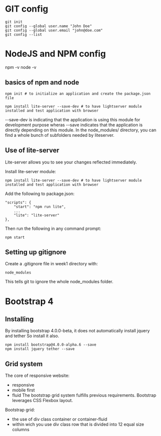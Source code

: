 # GIT config

```
git init
git config --global user.name "John Doe"
git config --global user.email "john@doe.com"
git config --list
```

# NodeJS and NPM config

npm -v
node -v

## basics of npm and node

```
npm init # to initialize an application and create the package.json file

npm install lite-server --save-dev # to have lightserver module installed and test application with browser
```
--save-dev is indicating that the application is using this module for development purpose
wheras --save indicates that the application is directly depending on this module.
In the node_modules/ directory, you can find a whole bunch of subfolders needed by liteserver.

## Use of lite-server

Lite-server allows you to see your changes reflected immediately.

Install lite-server module:
```
npm install lite-server --save-dev # to have lightserver module installed and test application with browser
```

Add the following to package.json:
```
"scripts": {
    "start": "npm run lite",
    ...
    "lite": "lite-server"
},
```

Then run the following in any command prompt:
```
npm start
```

## Setting up gitignore

Create a .gitignore file in week1 directory with:
```
node_modules
```
This tells git to ignore the whole node_modules folder.

# Bootstrap 4

## Installing

By installing bootstrap 4.0.0-beta, it does not automatically install jquery and tether
So install it also.

```
npm install bootstrap@4.0.0-alpha.6 --save
npm install jquery tether --save
```

## Grid system

The core of responsive website:
* responsive
* mobile first
* fluid
The bootstrap grid system fulfills previous requirements.
Bootstrap leverages CSS Flexbox layout.

Bootstrap grid:
* the use of div class container or container-fluid
* within wich you use div class row that is divided into 12 equal size columns
